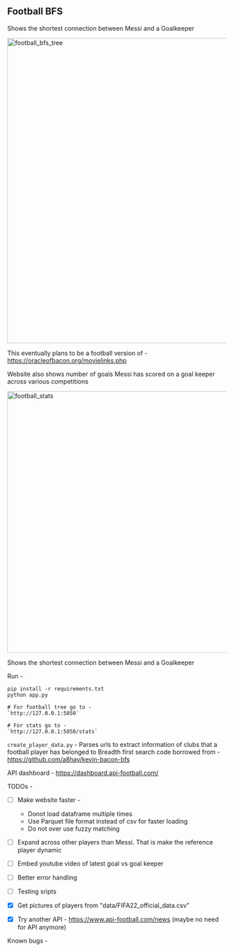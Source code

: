 
## Football BFS


Shows the shortest connection between Messi and a Goalkeeper


<img width="700" alt="football_bfs_tree" src="https://user-images.githubusercontent.com/34306898/208269596-60a03a1c-e8d8-4271-acc6-de035da1d9c4.png">



This eventually plans to be a football version of - https://oracleofbacon.org/movielinks.php



 Website also shows number of goals Messi has scored on a goal keeper across various competitions

<img width="600" alt="football_stats" src="https://user-images.githubusercontent.com/34306898/208269586-0ca92a35-b229-4a95-a81b-1acb636b47df.png">


Shows the shortest connection between Messi and a Goalkeeper

Run -
```
pip install -r requirements.txt
python app.py

# For football tree go to - 
`http://127.0.0.1:5050`

# For stats go to - 
`http://127.0.0.1:5050/stats`
```

`create_player_data.py` - Parses urls to extract information of clubs that a football player has belonged to
Breadth first search code borrowed from - https://github.com/a8hay/kevin-bacon-bfs

API dashboard - https://dashboard.api-football.com/

TODOs -

- [ ] Make website faster - 
    - Donot load dataframe multiple times
    - Use Parquet file format instead of csv for faster loading
    - Do not over use fuzzy matching
- [ ] Expand across other players than Messi. That is make the reference player dynamic 
- [ ] Embed youtube video of latest goal vs goal keeper
- [ ] Better error handling 
- [ ] Testing sripts
- [x] Get pictures of players from "data/FIFA22_official_data.csv"
- [x] Try another API - https://www.api-football.com/news (maybe no need for API anymore)


Known bugs -

